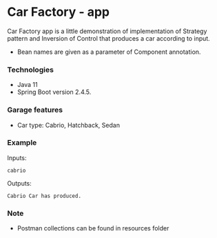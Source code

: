 # Car Factory - app
Car Factory app is a little demonstration of implementation of Strategy pattern and Inversion of Control that produces a car according to input.
* Bean names are given as a parameter of Component annotation.
### Technologies

* Java 11
* Spring Boot version 2.4.5.

### Garage features

* Car type: Cabrio, Hatchback, Sedan 

### Example
Inputs:

~~~
cabrio
~~~

Outputs:
~~~
Cabrio Car has produced.
~~~
### Note
* Postman collections can be found in resources folder